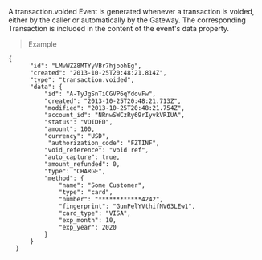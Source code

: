 <div class="method-area">
  <div class="method-copy">
    <div class="method-copy-padding">
      <p>A <span class="code-green">transaction.voided</span> Event is generated whenever a transaction is voided, either by the caller or automatically by the Gateway. The corresponding Transaction is included in the content of the event's <span class="code-green">data</span> property.</p>
    </div>
  </div>
  <blockquote><p>Example</p></blockquote>

  <pre><code class="json">{
      "id": "LMvWZZ8MTYyVBr7hjoohEg",
      "created": "2013-10-25T20:48:21.814Z",
      "type": "transaction.voided",
      "data": {
          "id": "A-TyJgSnTiCGVP6qYdovFw",
          "created": "2013-10-25T20:48:21.713Z",
          "modified": "2013-10-25T20:48:21.754Z",
          "account_id": "NRnwSWCzRy69rIyvkVRIUA",
          "status": "VOIDED",
          "amount": 100,
          "currency": "USD",
           "authorization_code": "FZTINF",
          "void_reference": "void ref",
          "auto_capture": true,
          "amount_refunded": 0,
          "type": "CHARGE",
          "method": {
              "name": "Some Customer",
              "type": "card",
              "number": "&#42;&#42;&#42;&#42;&#42;&#42;&#42;&#42;&#42;&#42;&#42;&#42;4242",
              "fingerprint": "GunPelYVthifNV63LEw1",
              "card_type": "VISA",
              "exp_month": 10,
              "exp_year": 2020
          }
      }
  }</code>
  </pre>
</div>
